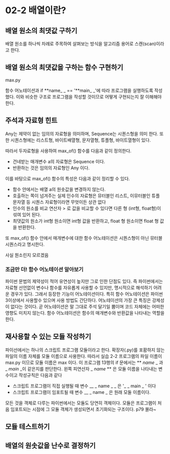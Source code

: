 # 02-2 배열이란?

## 배열 원소의 최댓값 구하기

배열 원소를 하나씩 차례로 주목하여 살펴보는 방식을 알고리즘 용어로 스캔(scan)이라고 한다.

## 배열 원소의 최댓값을 구하는 함수 구현하기

max.py

함수 어노테이션과 if **name\_ \_ == '**main\_ \_'에 따라 프로그램을 실행하도록 작성했다. 이와 비슷한 구조로 프로그램을 작성할 것이므로 어떻게 구현되는지 잘 이해해야한다.

## 주석과 자료형 힌트

Any는 제약이 없는 임의의 자료형을 의미하며, Sequence는 시퀀스형을 의미 한다. 또한 시퀀스형에는 리스트형, 바이트배열형, 문자열형, 튜플형, 바이트열형이 있다.

따라서 두자료형을 사용하여 max_of() 함수를 다음과 같이 정의한다.

- 건네받는 매개변수 a의 자료형은 Sequence 이다.
- 반환하는 것은 임의의 자료형인 Any 이다.

이를 바탕으로 max_of() 함수의 특성은 다음과 같이 정리할 수 있다.

- 함수 안에서는 배열 a의 원솟값을 변경하지 않는다.
- 호출하는 쪽이 넘겨주는 실제 인수의 자료형은 뮤터블인 리스트, 이뮤터블인 튜플 문자열 등 시퀀스 자료형이라면 무엇이든 상관 없다
- 인수의 원소를 비교 연산자 > 로 값을 비교할 수 있다면 다른 형 (int형, float형)이 섞여 있어 된다.
- 최댓값의 원소가 int형 원소이면 int형 값을 반환하고, float 형 원소이면 float 형 값을 반환한다.

또 max_of() 함수 안에서 매개변수에 대한 함수 어노테이션은 시퀀스형이 아닌 뮤터블 시퀀스라고 명시한다.

사실 뭔소린지 모르겠음

### 조금만 더! 함수 어노테이션 알아보기

파이썬 문법의 제약성이 적어 유연성이 높지만 그로 인한 단점도 있다. 즉 파이썬에서는 자료형 선언없이 변수나 함수를 자유롭게 사용할 수 있지만, 명시적으로 해석하기 어려운 경우가 있다. 그래서 등장한 기능이 어노테이션이다. 특히 함수 어노테이션은 파이썬3이상에서 사용할수 있으며 사용 방법도 간단하다.
어노테이션의 가장 큰 특징은 강제성이 없다는 것이다. 곧 어노테이션은 말 그대로 주석 달기일 뿜이며 코드 자체에는 어떠한 영향도 미치지 않는다. 함수 어노테이션은 함수의 매개변수와 반환값을 나타내는 역할을 한다.

## 재사용할 수 있는 모듈 작성하기

파이선에서는 하나의 스크립트 프로그램 모듈이라고 한다. 확장자(.py)를 포홤하지 않는 파일의 이름 자체를 모듈 이름으로 사용한다. 따라서 실습 2-2 프로그램의 파일 이름이 max.py 이므로 모듈 이름은 max 이다.
이 프로그램 13행의 if 문에서는 ** _name_ _ 과 _ _main_ _이 같은지를 판단한다. 왼쪽 피연산자 _ _name_ ** 은 모듈 이름을 나타내는 변수이고 작성규칙은 다음과 같다

- 스크립트 프로그램이 직접 실행될 때 변수 \_\_ _ name _ _ 은 '_ _ main _ ' 이다
- 스크립트 프로그램이 임포트될 때 변수 \_\_ _ name _ 은 원래 모둘 이름이다.

모든 것을 객체로 다루는 파이썬에서는 모듈도 당연히 객체이다. 모듈은 프로그램이 처음 임포트되는 시점에 그 모듈 객체가 생성되면서 초기화되는 구조이다. p79 몰라~

## 모듈 테스트하기

## 배열의 원솟값을 난수로 결정하기
